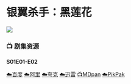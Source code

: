# 银翼杀手：黑莲花
![](/image/银翼杀手：黑莲花.webp)

### 📺 剧集资源

**S01E01-E02** <Badge type="warning" text="漫迪MDsub" />

[☁️百度](https://pan.baidu.com/s/1HLMDCE5QuXrs7UBh5BlXMg?pwd=4qg9)  [☁️阿里](https://www.aliyundrive.com/s/8S7RShiBrUH)  [☁️夸克](https://pan.quark.cn/s/052cc1526a84)  [☁️迅雷](https://pan.xunlei.com/s/VNnhHrGN95sz6Xth82u_EVUaA1?pwd=2w9g#)  [📺MDpan](https://pan.mdsub.top/%E9%93%B6%E7%BF%BC%E6%9D%80%E6%89%8B%E2%80%9B%EF%BC%9A%E9%BB%91%E8%8E%B2%E8%8A%B1)  [☁️PikPak](https://mypikpak.com/s/VNmWTvP4nPZf7Eau8xUk3Ko2o1)